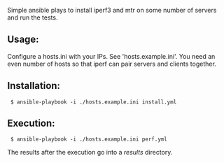 Simple ansible plays to install iperf3 and mtr on some number of servers
and run the tests.


## Usage:

Configure a hosts.ini with your IPs. See 'hosts.example.ini'. You need
an even number of hosts so that iperf can pair servers and clients together.

## Installation:

```
 $ ansible-playbook -i ./hosts.example.ini install.yml
```

## Execution:

```
 $ ansible-playbook -i ./hosts.example.ini perf.yml
```

The results after the execution go into a _results_ directory.

